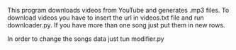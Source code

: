This program downloads videos from YouTube and generates .mp3 files. To download videos you have to insert the url in videos.txt file and run downloader.py. If you have more than one song just put them in new rows.

In order to change the songs data just tun modifier.py
